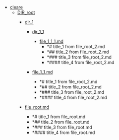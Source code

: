- <a href = "F:\Node_projects\Node_Way\Jobs\CataloguerFs\CreateCatalog\AFP5_0.1_ctlg_1_to_2.v.4\Examples\cleare\cat.cleare\dir.cleare.md">cleare</a>
    - <a href = "F:\Node_projects\Node_Way\Jobs\CataloguerFs\CreateCatalog\AFP5_0.1_ctlg_1_to_2.v.4\Examples\cleare\DIR_root\cat.DIR_root\dir.DIR_root.md">DIR_root</a>
        - <a href = "F:\Node_projects\Node_Way\Jobs\CataloguerFs\CreateCatalog\AFP5_0.1_ctlg_1_to_2.v.4\Examples\cleare\DIR_root\dir_1\cat.dir_1\dir.dir_1.md">dir_1</a>
            - <a href = "F:\Node_projects\Node_Way\Jobs\CataloguerFs\CreateCatalog\AFP5_0.1_ctlg_1_to_2.v.4\Examples\cleare\DIR_root\dir_1\dir_1_1\cat.dir_1_1\dir.dir_1_1.md">dir_1_1</a>
                - <a href = "F:\Node_projects\Node_Way\Jobs\CataloguerFs\CreateCatalog\AFP5_0.1_ctlg_1_to_2.v.4\Examples\cleare\DIR_root\dir_1\dir_1_1\file_1_1_1.md">file_1_1_1.md</a>
                    - *# title_1 from file_root_2.md
                    - *## title_2 from file_root_2.md
                    - *### title_3 from file_root_2.md
                    - *#### title_4 from file_root_2.md
            
            - <a href = "F:\Node_projects\Node_Way\Jobs\CataloguerFs\CreateCatalog\AFP5_0.1_ctlg_1_to_2.v.4\Examples\cleare\DIR_root\dir_1\file_1_1.md">file_1_1.md</a>
                - *# title_1 from file_root_2.md
                - *## title_2 from file_root_2.md
                - *### title_3 from file_root_2.md
                - *#### title_4 from file_root_2.md
        
        - <a href = "F:\Node_projects\Node_Way\Jobs\CataloguerFs\CreateCatalog\AFP5_0.1_ctlg_1_to_2.v.4\Examples\cleare\DIR_root\file_root.md">file_root.md</a>
            - *# title_1 from file_root.md
            - *## title_2 from file_root.md
            - *### title_3 from file_root.md
            - *#### title_4 from file_root.md
    
